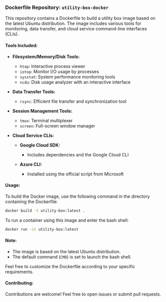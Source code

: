 ### Dockerfile Repository: `utility-box-docker`

This repository contains a Dockerfile to build a utility box image based on the latest Ubuntu distribution. The image includes various tools for monitoring, data transfer, and cloud service command-line interfaces (CLIs).

#### Tools Included:

- **Filesystem/Memory/Disk Tools:**
  - `htop`: Interactive process viewer
  - `iotop`: Monitor I/O usage by processes
  - `sysstat`: System performance monitoring tools
  - `ncdu`: Disk usage analyzer with an interactive interface

- **Data Transfer Tools:**
  - `rsync`: Efficient file transfer and synchronization tool

- **Session Management Tools:**
  - `tmux`: Terminal multiplexer
  - `screen`: Full-screen window manager

- **Cloud Service CLIs:**
  - **Google Cloud SDK:**
    - Includes dependencies and the Google Cloud CLI

  - **Azure CLI:**
    - Installed using the official script from Microsoft

#### Usage:

To build the Docker image, use the following command in the directory containing the Dockerfile:

```bash
docker build -t utility-box:latest .
```

To run a container using this image and enter the bash shell:

```bash
docker run -it utility-box:latest
```

#### Note:

- The image is based on the latest Ubuntu distribution.
- The default command (`CMD`) is set to launch the bash shell.

Feel free to customize the Dockerfile according to your specific requirements.

#### Contributing:

Contributions are welcome! Feel free to open issues or submit pull requests.
